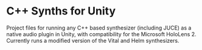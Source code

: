 # C++ Synths for Unity

Project files for running any C++ based synthesizer (including JUCE) as a native audio plugin in Unity, with compatibility
for the Microsoft HoloLens 2.
Currently runs a modified version of the Vital and Helm synthesizers.
